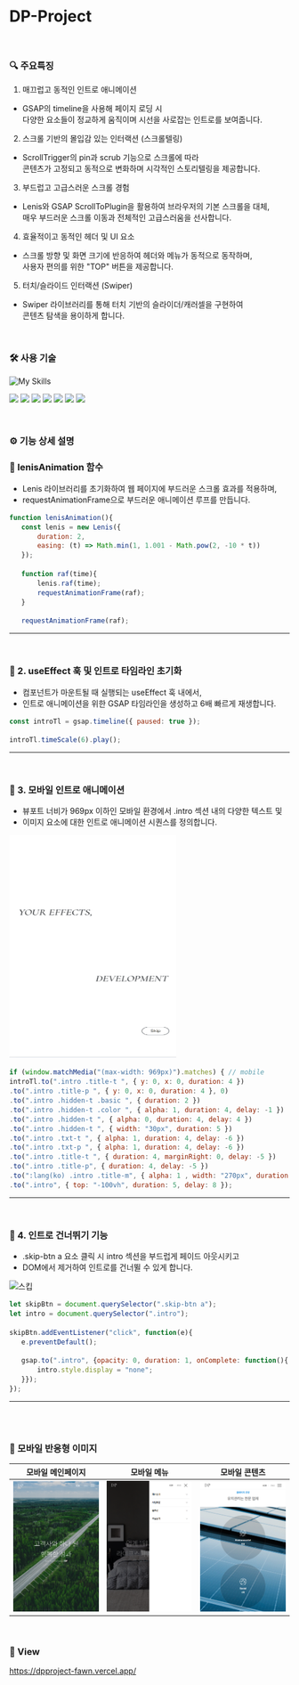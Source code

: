 # DP-Project

</br>

### 🔍 주요특징

1. 매끄럽고 동적인 인트로 애니메이션
* GSAP의 timeline을 사용해 페이지 로딩 시<br>
  다양한 요소들이 정교하게 움직이며 시선을 사로잡는 인트로를 보여줍니다.

2. 스크롤 기반의 몰입감 있는 인터랙션 (스크롤텔링)
* ScrollTrigger의 pin과 scrub 기능으로 스크롤에 따라<br>
  콘텐츠가 고정되고 동적으로 변화하며 시각적인 스토리텔링을 제공합니다.

3. 부드럽고 고급스러운 스크롤 경험
* Lenis와 GSAP ScrollToPlugin을 활용하여 브라우저의 기본 스크롤을 대체,<br>
  매우 부드러운 스크롤 이동과 전체적인 고급스러움을 선사합니다.

4. 효율적이고 동적인 헤더 및 UI 요소
* 스크롤 방향 및 화면 크기에 반응하여 헤더와 메뉴가 동적으로 동작하며,<br>
  사용자 편의를 위한 "TOP" 버튼을 제공합니다.

5. 터치/슬라이드 인터랙션 (Swiper)
* Swiper 라이브러리를 통해 터치 기반의 슬라이더/캐러셀을 구현하여<br>
  콘텐츠 탐색을 용이하게 합니다.


</br>

### 🛠️ 사용 기술
![My Skills](https://skillicons.dev/icons?i=react,js,html,css,github,vercel)

<img src="https://img.shields.io/badge/React-242a38?style=flat-square&logo=react&logoColor=61DAFB"/> <img src="https://img.shields.io/badge/Javascript-f7df1e?style=flat-square&logo=Javascript&logoColor=000000"/> <img src="https://img.shields.io/badge/HTML5-F05032?style=flat-square&logo=HTML5&logoColor=FFFFFF"/> <img src="https://img.shields.io/badge/CSS3-007ACC?style=flat-square&logo=CSS3&logoColor=FFFFFF"/> <img src="https://img.shields.io/badge/GitHub-000000?style=flat-square&logo=github&logoColor=FFFFFF"/> <img src="https://img.shields.io/badge/vercel-F2F2F2?style=flat-square&logo=vercel&logoColor=000000"/> <img src="https://img.shields.io/badge/Respond web -302683?style=flat-square&logo=htmlacademy&logoColor=FFFFFF"/>


</br>

### ⚙️ 기능 상세 설명

### 🎯 lenisAnimation 함수

- Lenis 라이브러리를 초기화하여 웹 페이지에 부드러운 스크롤 효과를 적용하며,
- requestAnimationFrame으로 부드러운 애니메이션 루프를 만듭니다.

 ``` JavaScript
function lenisAnimation(){
	const lenis = new Lenis({
		duration: 2,
		easing: (t) => Math.min(1, 1.001 - Math.pow(2, -10 * t))
	});

	function raf(time){
		lenis.raf(time);
		requestAnimationFrame(raf);
	}

	requestAnimationFrame(raf);
```

---

</br>

### 🎯 2. useEffect 훅 및 인트로 타임라인 초기화 
- 컴포넌트가 마운트될 때 실행되는 useEffect 훅 내에서,
- 인트로 애니메이션을 위한 GSAP 타임라인을 생성하고 6배 빠르게 재생합니다.
  
``` JavaScript
const introTl = gsap.timeline({ paused: true });

introTl.timeScale(6).play();
```
---

</br>

### 🎯  3. 모바일 인트로 애니메이션
- 뷰포트 너비가 969px 이하인 모바일 환경에서 .intro 섹션 내의 다양한 텍스트 및
- 이미지 요소에 대한 인트로 애니메이션 시퀀스를 정의합니다.

<img src="public/images/mobile_intro.gif" width="300px" height="400px" alt="모바일 인트로">

 ``` JavaScript
if (window.matchMedia("(max-width: 969px)").matches) { // mobile
introTl.to(".intro .title-t ", { y: 0, x: 0, duration: 4 })
.to(".intro .title-p ", { y: 0, x: 0, duration: 4 }, 0)
.to(".intro .hidden-t .basic ", { duration: 2 })
.to(".intro .hidden-t .color ", { alpha: 1, duration: 4, delay: -1 })
.to(".intro .hidden-t ", { alpha: 0, duration: 4, delay: 4 })
.to(".intro .hidden-t ", { width: "30px", duration: 5 })
.to(".intro .txt-t ", { alpha: 1, duration: 4, delay: -6 })
.to(".intro .txt-p ", { alpha: 1, duration: 4, delay: -6 })
.to(".intro .title-t ", { duration: 4, marginRight: 0, delay: -5 })
.to(".intro .title-p", { duration: 4, delay: -5 })
.to(":lang(ko) .intro .title-m", { alpha: 1 , width: "270px", duration: 4, delay: 5 })
.to(".intro", { top: "-100vh", duration: 5, delay: 8 });
```

---

</br>

### 🎯  4. 인트로 건너뛰기 기능
- .skip-btn a 요소 클릭 시 intro 섹션을 부드럽게 페이드 아웃시키고
-  DOM에서 제거하여 인트로를 건너뛸 수 있게 합니다.

<img src="public/images/pc_intro-skip.gif" width="" alt="스킵">

 ``` JavaScript
let skipBtn = document.querySelector(".skip-btn a");
let intro = document.querySelector(".intro");

skipBtn.addEventListener("click", function(e){
	e.preventDefault();

	gsap.to(".intro", {opacity: 0, duration: 1, onComplete: function(){
		intro.style.display = "none";
	}});
});
```

---

</br>

</br>

### 📱 모바일 반응형 이미지

| 모바일 메인페이지 | 모바일 메뉴 | 모바일 콘텐츠 |
|------------------|------------|-------------|
| ![](public/images/mobile_main.png) | ![](public/images/mobile_tab.png) | ![](public/images/mobile_contents.png) |

</br>

### 🧾 View
https://dpproject-fawn.vercel.app/

